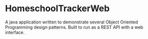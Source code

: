# HomeschoolTrackerWeb
 A java application written to demonstrate several Object Oriented Programming design patterns. Built to run as a REST API with a web interface.
